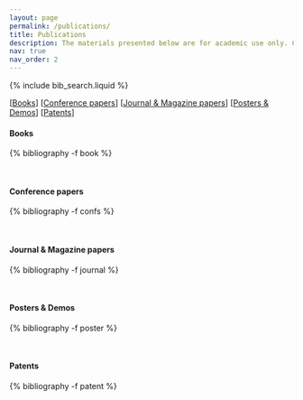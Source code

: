 ```yaml
---
layout: page
permalink: /publications/
title: Publications
description: The materials presented below are for academic use only. Copyright and all rights therein are retained by the authors or by the respective copyright holders.<br><sup>#</sup> indicates the corresponding author.
nav: true
nav_order: 2
---
```


<!-- _pages/publications.md -->

<!-- Bibsearch Feature -->


{% include bib_search.liquid %}



[[Books](#books)] [[Conference papers](#conference-papers)] [[Journal & Magazine papers](#journal--magazine-papers)] [[Posters & Demos](#posters--demos)] [[Patents](#patents)]
<br/>


#### Books
<div class="publications">

{% bibliography -f book %}

</div>
<br/>


#### Conference papers
<div class="publications">

{% bibliography -f confs %}

</div>
<br/>


#### Journal & Magazine papers
<div class="publications">

{% bibliography -f journal %}

</div>
<br/>


#### Posters & Demos
<div class="publications">

{% bibliography -f poster %}

</div>
<br/>


#### Patents
<div class="publications">

{% bibliography -f patent %}

</div>
